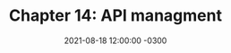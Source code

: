 ---
layout: post
title: 'Chapter 14: API managment'
description: 'Wystawiamy na świat nasze API'
date:   2021-08-18 12:00:00 -0300
categories: start blog
by: 'JL'
icon: 'cloud'
questions:
  - question: 'TBA'
    answer: ''
    ytlink: "https://youtube.com/playlist?list=PLC5LIX9Pfs1XyT8wVGmYCAMk2z24B08v5"
    date:    2022-01-01 12:00:00 -0300
---